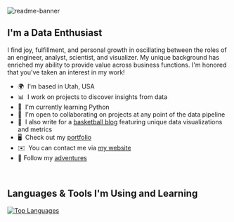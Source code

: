 ![readme-banner](https://user-images.githubusercontent.com/76189854/159186110-f0d8071f-b7d1-4c6a-9a2d-8e214a66bb6b.png)

I'm a Data Enthusiast
-------------------------

I find joy, fulfillment, and personal growth in oscillating between the roles of an engineer, analyst, scientist, and visualizer. My unique background has enriched my ability to provide value across business functions. I'm honored that you've taken an interest in my work!

* 🌍  I'm based in Utah, USA
* 📊  I work on projects to discover insights from data
* 🧠  I'm currently learning Python
* 🤝  I'm open to collaborating on projects at any point of the data pipeline
* 🏀  I also write for a [basketball blog](http://slcdunk.com/) featuring unique data visualizations and metrics
* 🖥️  Check out my [portfolio](http://adam-bushman.com/)
* ✉️  You can contact me via [my website](https://adam-bushman.com/contact.html)
* 📱  Follow my [adventures](https://linktr.ee/adambushman)

<p>&nbsp</p>

Languages & Tools I'm Using and Learning
-------------------------
<p>  </p>
<a href="https://github.com/adambushman" align="left"><img src="https://github-readme-stats.vercel.app/api/top-langs/?username=adambushman&langs_count=10&layout=compact&title_color=474647&text_color=ffffff&icon_color=3382ed&bg_color=474647&hide_border=true&locale=en&custom_title=Top%20%Languages" alt="Top Languages" /></a>
